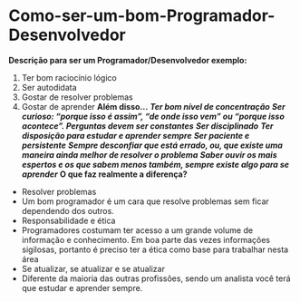# Como-ser-um-bom-Programador-Desenvolvedor
**Descrição para ser um Programador/Desenvolvedor exemplo:**
1. Ter bom raciocínio lógico
2. Ser autodidata
3. Gostar de resolver problemas
4. Gostar de aprender
  **Além disso...**
***Ter bom nível de concentração***
***Ser curioso: “porque isso é assim”, “de onde isso vem” ou “porque isso acontece”. Perguntas devem ser constantes***
***Ser disciplinado***
***Ter disposição para estudar e aprender sempre***
***Ser paciente e persistente***
***Sempre desconfiar que está errado, ou, que existe uma maneira ainda melhor de resolver o problema***
***Saber ouvir os mais espertos e os que sabem menos também, sempre existe algo para se aprender***
  **O que faz realmente a diferença?**
- Resolver problemas
- Um bom programador é um cara que resolve problemas sem ficar dependendo dos outros. 
- Responsabilidade e ética
- Programadores costumam ter acesso a um grande volume de informação e conhecimento. Em boa parte das vezes informações sigilosas, portanto é preciso ter a ética como   base para trabalhar nesta área
- Se atualizar, se atualizar e se atualizar
- Diferente da maioria das outras profissões, sendo um analista você terá que estudar e aprender sempre.
